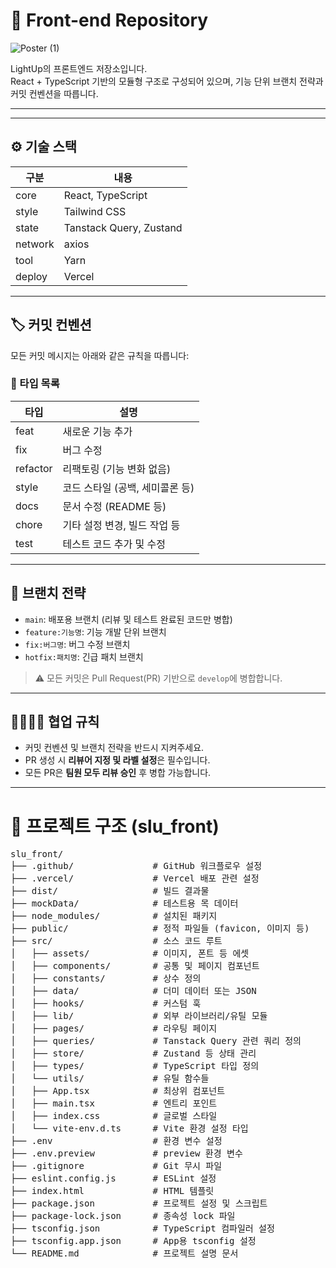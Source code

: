 # 🧩 Front-end Repository
![Poster (1)](https://github.com/user-attachments/assets/1f63860c-de92-412c-9938-6dfa530a7273)

LightUp의 프론트엔드 저장소입니다.  
React + TypeScript 기반의 모듈형 구조로 구성되어 있으며, 기능 단위 브랜치 전략과 커밋 컨벤션을 따릅니다.

---
--- 
## ⚙️ 기술 스택

| 구분     | 내용                                 |
|----------|--------------------------------------|
| core     | React, TypeScript                   |
| style    | Tailwind CSS                        |
| state    | Tanstack Query, Zustand             |
| network  | axios                                |
| tool     | Yarn                                 |
| deploy   | Vercel                 |

---

## 🏷️ 커밋 컨벤션

모든 커밋 메시지는 아래와 같은 규칙을 따릅니다:
### 🎯 타입 목록

| 타입     | 설명                             |
|----------|----------------------------------|
| feat     | 새로운 기능 추가                 |
| fix      | 버그 수정                        |
| refactor | 리팩토링 (기능 변화 없음)        |
| style    | 코드 스타일 (공백, 세미콜론 등)  |
| docs     | 문서 수정 (README 등)            |
| chore    | 기타 설정 변경, 빌드 작업 등     |
| test     | 테스트 코드 추가 및 수정         |

---

## 🌿 브랜치 전략

- `main`: 배포용 브랜치 (리뷰 및 테스트 완료된 코드만 병합)
- `feature:기능명`: 기능 개발 단위 브랜치
- `fix:버그명`: 버그 수정 브랜치
- `hotfix:패치명`: 긴급 패치 브랜치

> ⚠️ 모든 커밋은 Pull Request(PR) 기반으로 `develop`에 병합합니다.

---

## 👨‍👩‍👧‍👦 협업 규칙

- 커밋 컨벤션 및 브랜치 전략을 반드시 지켜주세요.
- PR 생성 시 **리뷰어 지정 및 라벨 설정**은 필수입니다.
- 모든 PR은 **팀원 모두 리뷰 승인** 후 병합 가능합니다.

---

# 📁 프로젝트 구조 (slu_front)

<pre>
slu_front/
├── .github/               # GitHub 워크플로우 설정
├── .vercel/               # Vercel 배포 관련 설정
├── dist/                  # 빌드 결과물
├── mockData/              # 테스트용 목 데이터
├── node_modules/          # 설치된 패키지
├── public/                # 정적 파일들 (favicon, 이미지 등)
├── src/                   # 소스 코드 루트
│   ├── assets/            # 이미지, 폰트 등 에셋
│   ├── components/        # 공통 및 페이지 컴포넌트
│   ├── constants/         # 상수 정의
│   ├── data/              # 더미 데이터 또는 JSON
│   ├── hooks/             # 커스텀 훅
│   ├── lib/               # 외부 라이브러리/유틸 모듈
│   ├── pages/             # 라우팅 페이지
│   ├── queries/           # Tanstack Query 관련 쿼리 정의
│   ├── store/             # Zustand 등 상태 관리
│   ├── types/             # TypeScript 타입 정의
│   └── utils/             # 유틸 함수들
│   ├── App.tsx            # 최상위 컴포넌트
│   ├── main.tsx           # 엔트리 포인트
│   ├── index.css          # 글로벌 스타일
│   └── vite-env.d.ts      # Vite 환경 설정 타입
├── .env                   # 환경 변수 설정
├── .env.preview           # preview 환경 변수
├── .gitignore             # Git 무시 파일
├── eslint.config.js       # ESLint 설정
├── index.html             # HTML 템플릿
├── package.json           # 프로젝트 설정 및 스크립트
├── package-lock.json      # 종속성 lock 파일
├── tsconfig.json          # TypeScript 컴파일러 설정
├── tsconfig.app.json      # App용 tsconfig 설정
└── README.md              # 프로젝트 설명 문서
</pre>



